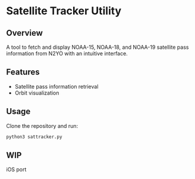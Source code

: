# Satellite Tracker Utility

## Overview
A tool to fetch and display NOAA-15, NOAA-18, and NOAA-19 satellite pass information from N2YO with an intuitive interface.

## Features
- Satellite pass information retrieval
- Orbit visualization

## Usage
Clone the repository and run:
```bash
python3 sattracker.py
```

## WIP
iOS port